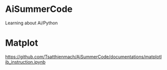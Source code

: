 # AiSummerCode
Learning about Ai/Python

# Matplot
https://github.com/Tsatthienmach/AiSummerCode/documentations/matplotlib_instruction.ipynb

